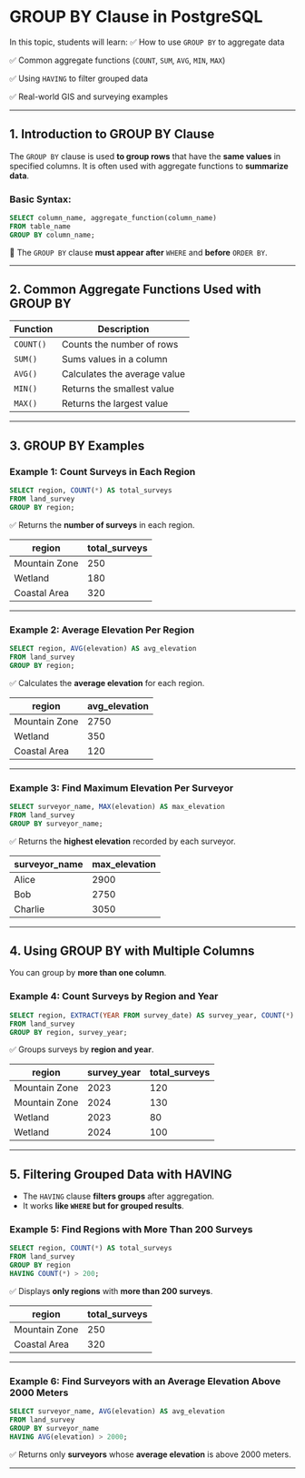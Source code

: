 # **GROUP BY Clause in PostgreSQL**

In this topic, students will learn:
✅ How to use `GROUP BY` to aggregate data

✅ Common aggregate functions (`COUNT`, `SUM`, `AVG`, `MIN`, `MAX`)

✅ Using `HAVING` to filter grouped data

✅ Real-world GIS and surveying examples

---

## **1. Introduction to GROUP BY Clause**

The `GROUP BY` clause is used **to group rows** that have the **same values** in specified columns. It is often used with aggregate functions to **summarize data**.

### **Basic Syntax:**

```sql
SELECT column_name, aggregate_function(column_name)
FROM table_name
GROUP BY column_name;
```

📌 The `GROUP BY` clause **must appear after** `WHERE` and **before** `ORDER BY`.

---

## **2. Common Aggregate Functions Used with GROUP BY**

| Function  | Description  |
|-----------|--------------|
| `COUNT()` | Counts the number of rows |
| `SUM()`   | Sums values in a column |
| `AVG()`   | Calculates the average value |
| `MIN()`   | Returns the smallest value |
| `MAX()`   | Returns the largest value |

---

## **3. GROUP BY Examples**

### **Example 1: Count Surveys in Each Region**

```sql
SELECT region, COUNT(*) AS total_surveys
FROM land_survey
GROUP BY region;
```

✅ Returns the **number of surveys** in each region.

| region         | total_surveys |
|---------------|--------------|
| Mountain Zone | 250          |
| Wetland       | 180          |
| Coastal Area  | 320          |

---

### **Example 2: Average Elevation Per Region**

```sql
SELECT region, AVG(elevation) AS avg_elevation
FROM land_survey
GROUP BY region;
```

✅ Calculates the **average elevation** for each region.

| region         | avg_elevation |
|---------------|--------------|
| Mountain Zone | 2750         |
| Wetland       | 350          |
| Coastal Area  | 120          |

---

### **Example 3: Find Maximum Elevation Per Surveyor**

```sql
SELECT surveyor_name, MAX(elevation) AS max_elevation
FROM land_survey
GROUP BY surveyor_name;
```

✅ Returns the **highest elevation** recorded by each surveyor.

| surveyor_name | max_elevation |
|--------------|--------------|
| Alice        | 2900         |
| Bob          | 2750         |
| Charlie      | 3050         |

---

## **4. Using GROUP BY with Multiple Columns**

You can group by **more than one column**.

### **Example 4: Count Surveys by Region and Year**

```sql
SELECT region, EXTRACT(YEAR FROM survey_date) AS survey_year, COUNT(*) AS total_surveys
FROM land_survey
GROUP BY region, survey_year;
```

✅ Groups surveys by **region and year**.

| region         | survey_year | total_surveys |
|---------------|------------|--------------|
| Mountain Zone | 2023       | 120          |
| Mountain Zone | 2024       | 130          |
| Wetland       | 2023       | 80           |
| Wetland       | 2024       | 100          |

---

## **5. Filtering Grouped Data with HAVING**

- The `HAVING` clause **filters groups** after aggregation.
- It works **like `WHERE` but for grouped results**.

### **Example 5: Find Regions with More Than 200 Surveys**

```sql
SELECT region, COUNT(*) AS total_surveys
FROM land_survey
GROUP BY region
HAVING COUNT(*) > 200;
```

✅ Displays **only regions** with **more than 200 surveys**.

| region         | total_surveys |
|---------------|--------------|
| Mountain Zone | 250          |
| Coastal Area  | 320          |

---

### **Example 6: Find Surveyors with an Average Elevation Above 2000 Meters**

```sql
SELECT surveyor_name, AVG(elevation) AS avg_elevation
FROM land_survey
GROUP BY surveyor_name
HAVING AVG(elevation) > 2000;
```

✅ Returns only **surveyors** whose **average elevation** is above 2000 meters.

---
